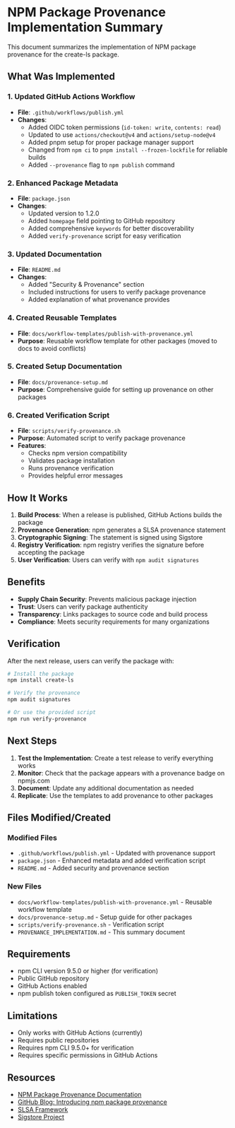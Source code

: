 # NPM Package Provenance Implementation Summary

This document summarizes the implementation of NPM package provenance for the create-ls package.

## What Was Implemented

### 1. Updated GitHub Actions Workflow

- **File**: `.github/workflows/publish.yml`
- **Changes**:
  - Added OIDC token permissions (`id-token: write`, `contents: read`)
  - Updated to use `actions/checkout@v4` and `actions/setup-node@v4`
  - Added pnpm setup for proper package manager support
  - Changed from `npm ci` to `pnpm install --frozen-lockfile` for reliable builds
  - Added `--provenance` flag to `npm publish` command

### 2. Enhanced Package Metadata

- **File**: `package.json`
- **Changes**:
  - Updated version to 1.2.0
  - Added `homepage` field pointing to GitHub repository
  - Added comprehensive `keywords` for better discoverability
  - Added `verify-provenance` script for easy verification

### 3. Updated Documentation

- **File**: `README.md`
- **Changes**:
  - Added "Security & Provenance" section
  - Included instructions for users to verify package provenance
  - Added explanation of what provenance provides

### 4. Created Reusable Templates

- **File**: `docs/workflow-templates/publish-with-provenance.yml`
- **Purpose**: Reusable workflow template for other packages (moved to docs to avoid conflicts)

### 5. Created Setup Documentation

- **File**: `docs/provenance-setup.md`
- **Purpose**: Comprehensive guide for setting up provenance on other packages

### 6. Created Verification Script

- **File**: `scripts/verify-provenance.sh`
- **Purpose**: Automated script to verify package provenance
- **Features**:
  - Checks npm version compatibility
  - Validates package installation
  - Runs provenance verification
  - Provides helpful error messages

## How It Works

1. **Build Process**: When a release is published, GitHub Actions builds the package
2. **Provenance Generation**: npm generates a SLSA provenance statement
3. **Cryptographic Signing**: The statement is signed using Sigstore
4. **Registry Verification**: npm registry verifies the signature before accepting the package
5. **User Verification**: Users can verify with `npm audit signatures`

## Benefits

- **Supply Chain Security**: Prevents malicious package injection
- **Trust**: Users can verify package authenticity
- **Transparency**: Links packages to source code and build process
- **Compliance**: Meets security requirements for many organizations

## Verification

After the next release, users can verify the package with:

```bash
# Install the package
npm install create-ls

# Verify the provenance
npm audit signatures

# Or use the provided script
npm run verify-provenance
```

## Next Steps

1. **Test the Implementation**: Create a test release to verify everything works
2. **Monitor**: Check that the package appears with a provenance badge on npmjs.com
3. **Document**: Update any additional documentation as needed
4. **Replicate**: Use the templates to add provenance to other packages

## Files Modified/Created

### Modified Files

- `.github/workflows/publish.yml` - Updated with provenance support
- `package.json` - Enhanced metadata and added verification script
- `README.md` - Added security and provenance section

### New Files

- `docs/workflow-templates/publish-with-provenance.yml` - Reusable workflow template
- `docs/provenance-setup.md` - Setup guide for other packages
- `scripts/verify-provenance.sh` - Verification script
- `PROVENANCE_IMPLEMENTATION.md` - This summary document

## Requirements

- npm CLI version 9.5.0 or higher (for verification)
- Public GitHub repository
- GitHub Actions enabled
- npm publish token configured as `PUBLISH_TOKEN` secret

## Limitations

- Only works with GitHub Actions (currently)
- Requires public repositories
- Requires npm CLI 9.5.0+ for verification
- Requires specific permissions in GitHub Actions

## Resources

- [NPM Package Provenance Documentation](https://docs.npmjs.com/generating-provenance-statements)
- [GitHub Blog: Introducing npm package provenance](https://github.blog/security/supply-chain-security/introducing-npm-package-provenance/)
- [SLSA Framework](https://slsa.dev/)
- [Sigstore Project](https://www.sigstore.dev/)
